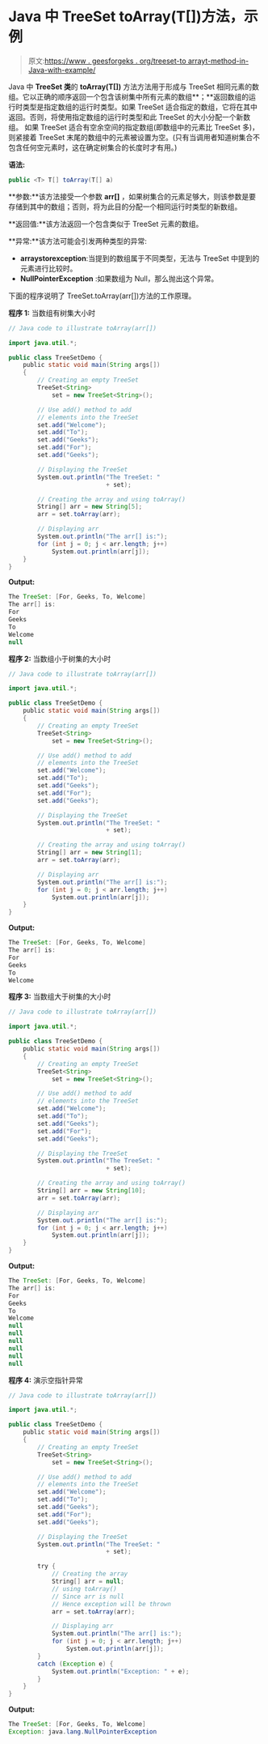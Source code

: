 # Java 中 TreeSet toArray(T[])方法，示例

> 原文:[https://www . geesforgeks . org/treeset-to arrayt-method-in-Java-with-example/](https://www.geeksforgeeks.org/treeset-toarrayt-method-in-java-with-example/)

Java 中 **TreeSet 类**的 **toArray(T[])** 方法方法用于形成与 TreeSet 相同元素的数组。它以正确的顺序返回一个包含该树集中所有元素的数组**；**返回数组的运行时类型是指定数组的运行时类型。如果 TreeSet 适合指定的数组，它将在其中返回。否则，将使用指定数组的运行时类型和此 TreeSet 的大小分配一个新数组。
如果 TreeSet 适合有空余空间的指定数组(即数组中的元素比 TreeSet 多)，则紧接着 TreeSet 末尾的数组中的元素被设置为空。(只有当调用者知道树集合不包含任何空元素时，这在确定树集合的长度时才有用。)

**语法:**

```java
public <T> T[] toArray(T[] a)
```

**参数:**该方法接受一个参数 **arr[]** ，如果树集合的元素足够大，则该参数是要存储到其中的数组；否则，将为此目的分配一个相同运行时类型的新数组。

**返回值:**该方法返回一个包含类似于 TreeSet 元素的数组。

**异常:**该方法可能会引发两种类型的异常:

*   **arraystorexception**:当提到的数组属于不同类型，无法与 TreeSet 中提到的元素进行比较时。
*   **NullPointerException** :如果数组为 Null，那么抛出这个异常。

下面的程序说明了 TreeSet.toArray(arr[])方法的工作原理。

**程序 1:** 当数组有树集大小时

```java
// Java code to illustrate toArray(arr[])

import java.util.*;

public class TreeSetDemo {
    public static void main(String args[])
    {
        // Creating an empty TreeSet
        TreeSet<String>
            set = new TreeSet<String>();

        // Use add() method to add
        // elements into the TreeSet
        set.add("Welcome");
        set.add("To");
        set.add("Geeks");
        set.add("For");
        set.add("Geeks");

        // Displaying the TreeSet
        System.out.println("The TreeSet: "
                           + set);

        // Creating the array and using toArray()
        String[] arr = new String[5];
        arr = set.toArray(arr);

        // Displaying arr
        System.out.println("The arr[] is:");
        for (int j = 0; j < arr.length; j++)
            System.out.println(arr[j]);
    }
}
```

**Output:**

```java
The TreeSet: [For, Geeks, To, Welcome]
The arr[] is:
For
Geeks
To
Welcome
null

```

**程序 2:** 当数组小于树集的大小时

```java
// Java code to illustrate toArray(arr[])

import java.util.*;

public class TreeSetDemo {
    public static void main(String args[])
    {
        // Creating an empty TreeSet
        TreeSet<String>
            set = new TreeSet<String>();

        // Use add() method to add
        // elements into the TreeSet
        set.add("Welcome");
        set.add("To");
        set.add("Geeks");
        set.add("For");
        set.add("Geeks");

        // Displaying the TreeSet
        System.out.println("The TreeSet: "
                           + set);

        // Creating the array and using toArray()
        String[] arr = new String[1];
        arr = set.toArray(arr);

        // Displaying arr
        System.out.println("The arr[] is:");
        for (int j = 0; j < arr.length; j++)
            System.out.println(arr[j]);
    }
}
```

**Output:**

```java
The TreeSet: [For, Geeks, To, Welcome]
The arr[] is:
For
Geeks
To
Welcome

```

**程序 3:** 当数组大于树集的大小时

```java
// Java code to illustrate toArray(arr[])

import java.util.*;

public class TreeSetDemo {
    public static void main(String args[])
    {
        // Creating an empty TreeSet
        TreeSet<String>
            set = new TreeSet<String>();

        // Use add() method to add
        // elements into the TreeSet
        set.add("Welcome");
        set.add("To");
        set.add("Geeks");
        set.add("For");
        set.add("Geeks");

        // Displaying the TreeSet
        System.out.println("The TreeSet: "
                           + set);

        // Creating the array and using toArray()
        String[] arr = new String[10];
        arr = set.toArray(arr);

        // Displaying arr
        System.out.println("The arr[] is:");
        for (int j = 0; j < arr.length; j++)
            System.out.println(arr[j]);
    }
}
```

**Output:**

```java
The TreeSet: [For, Geeks, To, Welcome]
The arr[] is:
For
Geeks
To
Welcome
null
null
null
null
null
null

```

**程序 4:** 演示空指针异常

```java
// Java code to illustrate toArray(arr[])

import java.util.*;

public class TreeSetDemo {
    public static void main(String args[])
    {
        // Creating an empty TreeSet
        TreeSet<String>
            set = new TreeSet<String>();

        // Use add() method to add
        // elements into the TreeSet
        set.add("Welcome");
        set.add("To");
        set.add("Geeks");
        set.add("For");
        set.add("Geeks");

        // Displaying the TreeSet
        System.out.println("The TreeSet: "
                           + set);

        try {
            // Creating the array
            String[] arr = null;
            // using toArray()
            // Since arr is null
            // Hence exception will be thrown
            arr = set.toArray(arr);

            // Displaying arr
            System.out.println("The arr[] is:");
            for (int j = 0; j < arr.length; j++)
                System.out.println(arr[j]);
        }
        catch (Exception e) {
            System.out.println("Exception: " + e);
        }
    }
}
```

**Output:**

```java
The TreeSet: [For, Geeks, To, Welcome]
Exception: java.lang.NullPointerException

```